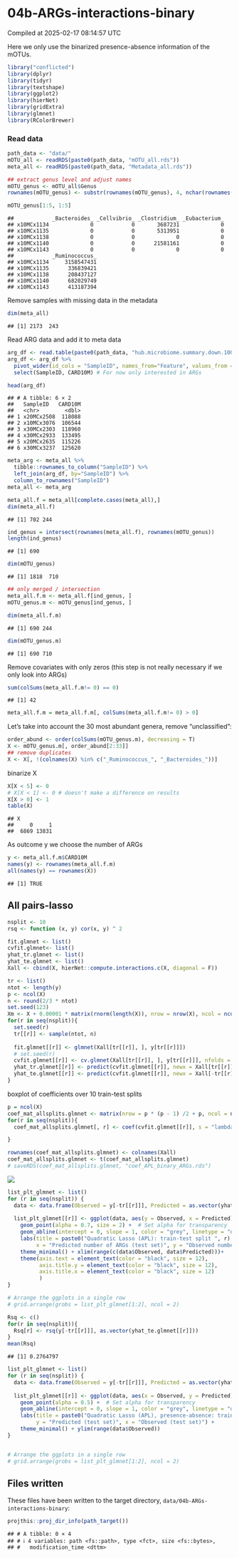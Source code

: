 04b-ARGs-interactions-binary
================
Compiled at 2025-02-17 08:14:57 UTC

Here we only use the binarized presence-absence information of the
mOTUs.

``` r
library("conflicted")
library(dplyr)
library(tidyr)
library(textshape)
library(ggplot2)
library(hierNet)
library(gridExtra)
library(glmnet)
library(RColorBrewer)
```

### Read data

``` r
path_data <- "data/"
mOTU_all <- readRDS(paste0(path_data, "mOTU_all.rds"))
meta_all <- readRDS(paste0(path_data, "Metadata_all.rds"))
```

``` r
## extract genus level and adjust names
mOTU_genus <- mOTU_all$Genus
rownames(mOTU_genus) <- substr(rownames(mOTU_genus), 4, nchar(rownames(mOTU_genus)))

mOTU_genus[1:5, 1:5]
```

    ##            _Bacteroides_ _Cellvibrio_ _Clostridium_ _Eubacterium_
    ## x10MCx1134             0            0       3687231             0
    ## x10MCx1135             0            0       5313951             0
    ## x10MCx1138             0            0             0             0
    ## x10MCx1140             0            0      21581161             0
    ## x10MCx1143             0            0             0             0
    ##            _Ruminococcus_
    ## x10MCx1134     3158547431
    ## x10MCx1135      336839421
    ## x10MCx1138      208437127
    ## x10MCx1140      682029749
    ## x10MCx1143      413187394

Remove samples with missing data in the metadata

``` r
dim(meta_all)
```

    ## [1] 2173  243

Read ARG data and add it to meta data

``` r
arg_df <- read.table(paste0(path_data, "hub.microbiome.summary.down.10000000.r"), sep='\t')
arg_df <- arg_df %>% 
  pivot_wider(id_cols = "SampleID", names_from="Feature", values_from = "FeatureValue") %>% 
  select(SampleID, CARD10M) # For now only interested in ARGs

head(arg_df)
```

    ## # A tibble: 6 × 2
    ##   SampleID   CARD10M
    ##   <chr>        <dbl>
    ## 1 x20MCx2508  118088
    ## 2 x10MCx3076  106544
    ## 3 x30MCx2303  118960
    ## 4 x30MCx2933  133495
    ## 5 x20MCx2635  115226
    ## 6 x30MCx3237  125620

``` r
meta_arg <- meta_all %>% 
  tibble::rownames_to_column("SampleID") %>% 
  left_join(arg_df, by="SampleID") %>% 
  column_to_rownames("SampleID")
meta_all <- meta_arg
```

``` r
meta_all.f = meta_all[complete.cases(meta_all),]
dim(meta_all.f)
```

    ## [1] 702 244

``` r
ind_genus = intersect(rownames(meta_all.f), rownames(mOTU_genus))
length(ind_genus)
```

    ## [1] 690

``` r
dim(mOTU_genus)
```

    ## [1] 1818  710

``` r
## only merged / intersection
meta_all.f.m <- meta_all.f[ind_genus, ]
mOTU_genus.m <- mOTU_genus[ind_genus, ]

dim(meta_all.f.m)
```

    ## [1] 690 244

``` r
dim(mOTU_genus.m)
```

    ## [1] 690 710

Remove covariates with only zeros (this step is not really necessary if
we only look into ARGs)

``` r
sum(colSums(meta_all.f.m!= 0) == 0)
```

    ## [1] 42

``` r
meta_all.f.m = meta_all.f.m[, colSums(meta_all.f.m!= 0) > 0]
```

Let’s take into account the 30 most abundant genera, remove
“unclassified”:

``` r
order_abund <- order(colSums(mOTU_genus.m), decreasing = T)
X <- mOTU_genus.m[, order_abund[2:33]]
## remove duplicates
X <- X[, !(colnames(X) %in% c("_Ruminococcus_", "_Bacteroides_"))]
```

binarize X

``` r
X[X < 5] <- 0
# X[X < 1] <- 0 # doesn't make a difference on results
X[X > 0] <- 1
table(X)
```

    ## X
    ##     0     1 
    ##  6869 13831

As outcome y we choose the number of ARGs

``` r
y <- meta_all.f.m$CARD10M
names(y) <- rownames(meta_all.f.m)
all(names(y) == rownames(X))
```

    ## [1] TRUE

## All pairs-lasso

``` r
nsplit <- 10
rsq <- function (x, y) cor(x, y) ^ 2

fit.glmnet <- list()
cvfit.glmnet<- list()
yhat_tr.glmnet <- list()
yhat_te.glmnet <- list()
Xall <- cbind(X, hierNet::compute.interactions.c(X, diagonal = F)) 

tr <- list()
ntot <- length(y)
p <- ncol(X)
n <- round(2/3 * ntot)
set.seed(123)
Xm <- X + 0.00001 * matrix(rnorm(length(X)), nrow = nrow(X), ncol = ncol(X))
for(r in seq(nsplit)){
  set.seed(r)
  tr[[r]] <- sample(ntot, n)
  
  fit.glmnet[[r]] <- glmnet(Xall[tr[[r]], ], y[tr[[r]]])
  # set.seed(r)
  cvfit.glmnet[[r]] <- cv.glmnet(Xall[tr[[r]], ], y[tr[[r]]], nfolds = 5)
  yhat_tr.glmnet[[r]] <- predict(cvfit.glmnet[[r]], newx = Xall[tr[[r]], ], s = "lambda.min")
  yhat_te.glmnet[[r]] <- predict(cvfit.glmnet[[r]], newx = Xall[-tr[[r]], ], s = "lambda.min")
}
```

boxplot of coefficients over 10 train-test splits

``` r
p = ncol(X)
coef_mat_allsplits.glmnet <- matrix(nrow = p * (p - 1) /2 + p, ncol = nsplit)
for(r in seq(nsplit)){
  coef_mat_allsplits.glmnet[, r] <- coef(cvfit.glmnet[[r]], s = "lambda.min")[-1]

}

rownames(coef_mat_allsplits.glmnet) <- colnames(Xall)
coef_mat_allsplits.glmnet <- t(coef_mat_allsplits.glmnet)
# saveRDS(coef_mat_allsplits.glmnet, "coef_APL_binary_ARGs.rds")
```

![](04b-ARGs-interactions-binary_files/figure-gfm/unnamed-chunk-16-1.png)<!-- -->

``` r
list_plt_glmnet <- list()
for (r in seq(nsplit)) {
  data <- data.frame(Observed = y[-tr[[r]]], Predicted = as.vector(yhat_te.glmnet[[r]]))
  
  list_plt_glmnet[[r]] <- ggplot(data, aes(y = Observed, x = Predicted)) +
    geom_point(alpha = 0.7, size = 2) +  # Set alpha for transparency
    geom_abline(intercept = 0, slope = 1, color = "grey", linetype = "dashed") +
    labs(title = paste0("Quadratic Lasso (APL): train-test split ", r),
         x = "Predicted number of ARGs (test set)", y = "Observed number of ARGs (test set)") +
    theme_minimal() + xlim(range(c(data$Observed, data$Predicted)))+ 
    theme(axis.text = element_text(color = "black", size = 12), 
          axis.title.y = element_text(color = "black", size = 12),                                            
          axis.title.x = element_text(color = "black", size = 12)
          )
}

# Arrange the ggplots in a single row
# grid.arrange(grobs = list_plt_glmnet[1:2], ncol = 2)
```

``` r
Rsq <- c()
for(r in seq(nsplit)){
  Rsq[r] <- rsq(y[-tr[[r]]], as.vector(yhat_te.glmnet[[r]]))
}
mean(Rsq)
```

    ## [1] 0.2764797

``` r
list_plt_glmnet <- list()
for (r in seq(nsplit)) {
  data <- data.frame(Observed = y[-tr[[r]]], Predicted = as.vector(yhat_te.glmnet[[r]]))
  
  list_plt_glmnet[[r]] <- ggplot(data, aes(x = Observed, y = Predicted)) +
    geom_point(alpha = 0.5) +  # Set alpha for transparency
    geom_abline(intercept = 0, slope = 1, color = "grey", linetype = "dashed") +
    labs(title = paste0("Quadratic Lasso (APL), presence-absence: train-test split ", r),
         y = "Predicted (test set)", x = "Observed (test set)") +
    theme_minimal() + ylim(range(data$Observed))
}


# Arrange the ggplots in a single row
# grid.arrange(grobs = list_plt_glmnet[1:2], ncol = 2)
```

## Files written

These files have been written to the target directory,
`data/04b-ARGs-interactions-binary`:

``` r
projthis::proj_dir_info(path_target())
```

    ## # A tibble: 0 × 4
    ## # ℹ 4 variables: path <fs::path>, type <fct>, size <fs::bytes>,
    ## #   modification_time <dttm>
